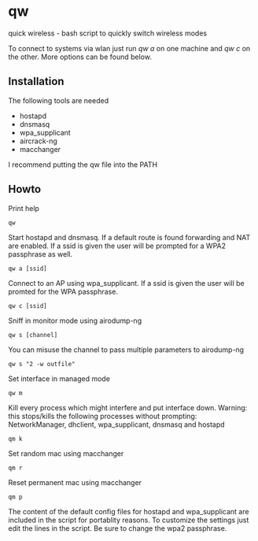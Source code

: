 # qw
quick wireless - bash script to quickly switch wireless modes

To connect to systems via wlan just run _qw a_ on one machine and _qw c_ on the other.
More options can be found below.

## Installation
The following tools are needed
* hostapd
* dnsmasq
* wpa\_supplicant
* aircrack-ng
* macchanger

I recommend putting the qw file into the PATH

## Howto
Print help

    qw

Start hostapd and dnsmasq. If a default route is found forwarding and NAT are enabled.
If a ssid is given the user will be prompted for a WPA2 passphrase as well.

    qw a [ssid]

Connect to an AP using wpa\_supplicant. If a ssid is given the user will be promted for the
WPA passphrase.

    qw c [ssid]

Sniff in monitor mode using airodump-ng

    qw s [channel]

You can misuse the channel to pass multiple parameters to airodump-ng

    qw s "2 -w outfile"

Set interface in managed mode

    qw m

Kill every process which might interfere and put interface down.
Warning: this stops/kills the following processes without prompting:
NetworkManager, dhclient, wpa\_supplicant, dnsmasq and hostapd

    qm k

Set random mac using macchanger

    qm r

Reset permanent mac using macchanger

    qm p

The content of the default config files for hostapd and wpa\_supplicant are 
included in the script for portablity reasons. To customize the settings
just edit the lines in the script.
Be sure to change the wpa2 passphrase.
